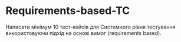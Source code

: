 # Requirements-based-TC
Написати мінімум 10 тест-кейсів для Системного рівня тестування використовуючи підхід на основі вимог (requirements based).
